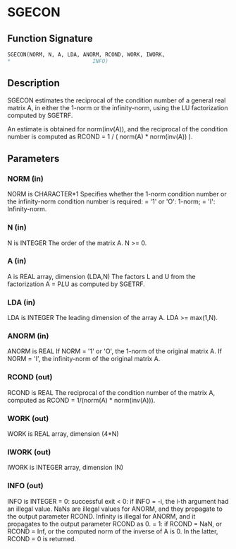 # SGECON

## Function Signature

```fortran
SGECON(NORM, N, A, LDA, ANORM, RCOND, WORK, IWORK,
*                          INFO)
```

## Description


 SGECON estimates the reciprocal of the condition number of a general
 real matrix A, in either the 1-norm or the infinity-norm, using
 the LU factorization computed by SGETRF.

 An estimate is obtained for norm(inv(A)), and the reciprocal of the
 condition number is computed as
    RCOND = 1 / ( norm(A) * norm(inv(A)) ).

## Parameters

### NORM (in)

NORM is CHARACTER*1 Specifies whether the 1-norm condition number or the infinity-norm condition number is required: = '1' or 'O': 1-norm; = 'I': Infinity-norm.

### N (in)

N is INTEGER The order of the matrix A. N >= 0.

### A (in)

A is REAL array, dimension (LDA,N) The factors L and U from the factorization A = P*L*U as computed by SGETRF.

### LDA (in)

LDA is INTEGER The leading dimension of the array A. LDA >= max(1,N).

### ANORM (in)

ANORM is REAL If NORM = '1' or 'O', the 1-norm of the original matrix A. If NORM = 'I', the infinity-norm of the original matrix A.

### RCOND (out)

RCOND is REAL The reciprocal of the condition number of the matrix A, computed as RCOND = 1/(norm(A) * norm(inv(A))).

### WORK (out)

WORK is REAL array, dimension (4*N)

### IWORK (out)

IWORK is INTEGER array, dimension (N)

### INFO (out)

INFO is INTEGER = 0: successful exit < 0: if INFO = -i, the i-th argument had an illegal value. NaNs are illegal values for ANORM, and they propagate to the output parameter RCOND. Infinity is illegal for ANORM, and it propagates to the output parameter RCOND as 0. = 1: if RCOND = NaN, or RCOND = Inf, or the computed norm of the inverse of A is 0. In the latter, RCOND = 0 is returned.

